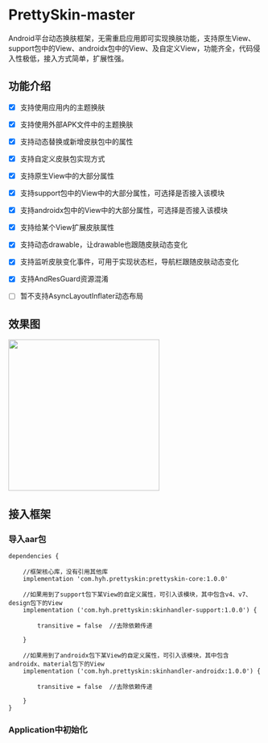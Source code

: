 # PrettySkin-master
Android平台动态换肤框架，无需重启应用即可实现换肤功能，支持原生View、support包中的View、androidx包中的View、及自定义View，功能齐全，代码侵入性极低，接入方式简单，扩展性强。

## 功能介绍
- [x] 支持使用应用内的主题换肤
- [x] 支持使用外部APK文件中的主题换肤
- [x] 支持动态替换或新增皮肤包中的属性
- [x] 支持自定义皮肤包实现方式
- [x] 支持原生View中的大部分属性
- [x] 支持support包中的View中的大部分属性，可选择是否接入该模块
- [x] 支持androidx包中的View中的大部分属性，可选择是否接入该模块
- [x] 支持给某个View扩展皮肤属性
- [x] 支持动态drawable，让drawable也跟随皮肤动态变化
- [x] 支持监听皮肤变化事件，可用于实现状态栏，导航栏跟随皮肤动态变化
- [x] 支持AndResGuard资源混淆
- [ ] 暂不支持AsyncLayoutInflater动态布局


## 效果图
<img width="300"  src="https://raw.githubusercontent.com/EricHyh/file-repo/master/PrettySkin/gif/homepage.gif"/>


## 接入框架
### 导入aar包
```
dependencies {

    //框架核心库，没有引用其他库
	implementation 'com.hyh.prettyskin:prettyskin-core:1.0.0'        

    //如果用到了support包下某View的自定义属性，可引入该模块，其中包含v4、v7、design包下的View
    implementation ('com.hyh.prettyskin:skinhandler-support:1.0.0') {

        transitive = false  //去除依赖传递

    } 

    //如果用到了androidx包下某View的自定义属性，可引入该模块，其中包含androidx、material包下的View
    implementation ('com.hyh.prettyskin:skinhandler-androidx:1.0.0') {

        transitive = false  //去除依赖传递

    }   
}    
```

### Application中初始化

